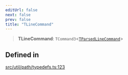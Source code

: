 ```yaml
---
editUrl: false
next: false
prev: false
title: "TLineCommand"
---
```


> **TLineCommand**: `TCommand3`\<[`TParsedLineCommand`](/api/namespaces/util/type-aliases/tparsedlinecommand/)\>

## Defined in

[src/util/path/typedefs.ts:123](https://github.com/fabricjs/fabric.js/blob/v6.0.0-rc4/src/util/path/typedefs.ts#L123)
